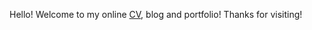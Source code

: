 Hello! Welcome to my online [CV](https://gol3tron.github.io/cv), blog and portfolio! Thanks for visiting!
